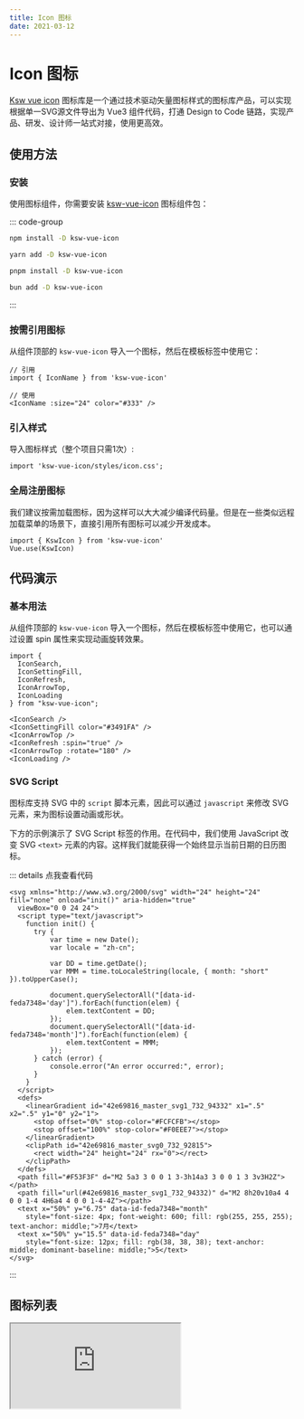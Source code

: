 ```yaml
---
title: Icon 图标
date: 2021-03-12
---
```


# Icon 图标

[Ksw vue icon](https://sengoku-f.github.io/KSW-vue-icon/) 图标库是一个通过技术驱动矢量图标样式的图标库产品，可以实现根据单一SVG源文件导出为 Vue3 组件代码，打通 Design to Code 链路，实现产品、研发、设计师一站式对接，使用更高效。

## 使用方法

### 安装

使用图标组件，你需要安装 [ksw-vue-icon](https://www.npmjs.com/package/ksw-vue-icon) 图标组件包：

::: code-group

```sh [npm]
npm install -D ksw-vue-icon
```

```sh [yarn]
yarn add -D ksw-vue-icon
```

```sh [pnpm]
pnpm install -D ksw-vue-icon
```

```sh [bun]
bun add -D ksw-vue-icon
```

:::

### 按需引用图标

从组件顶部的 `ksw-vue-icon` 导入一个图标，然后在模板标签中使用它：

```js:line-numbers
// 引用
import { IconName } from 'ksw-vue-icon'

// 使用
<IconName :size="24" color="#333" />
```

### 引入样式

导入图标样式（整个项目只需1次）:

```js:line-numbers
import 'ksw-vue-icon/styles/icon.css';
```

### 全局注册图标

我们建议按需加载图标，因为这样可以大大减少编译代码量。但是在一些类似远程加载菜单的场景下，直接引用所有图标可以减少开发成本。

```js:line-numbers
import { KswIcon } from 'ksw-vue-icon'
Vue.use(KswIcon)
```

## 代码演示

### 基本用法

从组件顶部的 `ksw-vue-icon` 导入一个图标，然后在模板标签中使用它，也可以通过设置 spin 属性来实现动画旋转效果。

<IconSearch />
<IconSettingFill color="#3491FA" />
<IconArrowTop />
<IconRefresh :spin="true" />
<IconArrowTop :rotate="180" />
<IconLoading />

<!-- ::: details 点我查看代码 -->

```js:line-numbers
import {
  IconSearch,
  IconSettingFill,
  IconRefresh,
  IconArrowTop,
  IconLoading
} from "ksw-vue-icon";

<IconSearch />
<IconSettingFill color="#3491FA" />
<IconArrowTop />
<IconRefresh :spin="true" />
<IconArrowTop :rotate="180" />
<IconLoading />
```

<!-- ::: -->

### SVG Script

图标库支持 SVG 中的 `script` 脚本元素，因此可以通过 `javascript` 来修改 SVG 元素，来为图标设置动画或形状。

下方的示例演示了 SVG Script 标签的作用。在代码中，我们使用 JavaScript 改变 SVG `<text>` 元素的内容。这样我们就能获得一个始终显示当前日期的日历图标。

<IconCalendarColor :size="128" />

::: details 点我查看代码

```html:line-numbers {3-22}
<svg xmlns="http://www.w3.org/2000/svg" width="24" height="24" fill="none" onload="init()" aria-hidden="true"
  viewBox="0 0 24 24">
  <script type="text/javascript">
    function init() {
      try {
          var time = new Date();
          var locale = "zh-cn";

          var DD = time.getDate();
          var MMM = time.toLocaleString(locale, { month: "short" }).toUpperCase();

          document.querySelectorAll("[data-id-feda7348='day']").forEach(function(elem) {
              elem.textContent = DD;
          });
          document.querySelectorAll("[data-id-feda7348='month']").forEach(function(elem) {
              elem.textContent = MMM;
          });
      } catch (error) {
          console.error("An error occurred:", error);
      }
    }
  </script>
  <defs>
    <linearGradient id="42e69816_master_svg1_732_94332" x1=".5" x2=".5" y1="0" y2="1">
      <stop offset="0%" stop-color="#FCFCFB"></stop>
      <stop offset="100%" stop-color="#F0EEE7"></stop>
    </linearGradient>
    <clipPath id="42e69816_master_svg0_732_92815">
      <rect width="24" height="24" rx="0"></rect>
    </clipPath>
  </defs>
  <path fill="#F53F3F" d="M2 5a3 3 0 0 1 3-3h14a3 3 0 0 1 3 3v3H2Z"></path>
  <path fill="url(#42e69816_master_svg1_732_94332)" d="M2 8h20v10a4 4 0 0 1-4 4H6a4 4 0 0 1-4-4Z"></path>
  <text x="50%" y="6.75" data-id-feda7348="month"
    style="font-size: 4px; font-weight: 600; fill: rgb(255, 255, 255); text-anchor: middle;">7月</text>
  <text x="50%" y="15.5" data-id-feda7348="day"
    style="font-size: 12px; fill: rgb(38, 38, 38); text-anchor: middle; dominant-baseline: middle;">5</text>
</svg>
```

:::

## 图标列表

<iframe class="iframe-container" src="https://sengoku-f.github.io/KSW-vue-icon/iframe" />

## API

| 参数       | 说明                       | 类型                       | 默认值         |
| ---------- | -------------------------- | -------------------------- | -------------- |
| **size**   | 图标的大小，宽高相同       | `number` &#124; `string`   | `1em`          |
| **color**  | 图标的颜色，默认为当前颜色 | `string` &#124; `string[]` | `currentColor` |
| **rotate** | 图标旋转角度（IE9 无效）   | `number`                   | `-`            |
| **spin**   | 给图标加旋转动画           | `boolean`                  | `false`        |


<style scoped>
h2{
  display: flex;
  align-items: center;
  gap: 0.25rem;
}

.iframe-container {
  border: 1px solid var(--vp-c-divider);
  border-radius: 8px;
  width: 100%;
  height: 82vh;
}
</style>

